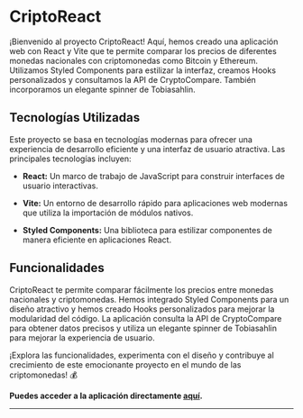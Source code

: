 # CriptoReact

¡Bienvenido al proyecto CriptoReact! Aquí, hemos creado una aplicación web con React y Vite que te permite comparar los precios de diferentes monedas nacionales con criptomonedas como Bitcoin y Ethereum. Utilizamos Styled Components para estilizar la interfaz, creamos Hooks personalizados y consultamos la API de CryptoCompare. También incorporamos un elegante spinner de Tobiasahlin.

## Tecnologías Utilizadas

Este proyecto se basa en tecnologías modernas para ofrecer una experiencia de desarrollo eficiente y una interfaz de usuario atractiva. Las principales tecnologías incluyen:

- **React:** Un marco de trabajo de JavaScript para construir interfaces de usuario interactivas.
  
- **Vite:** Un entorno de desarrollo rápido para aplicaciones web modernas que utiliza la importación de módulos nativos.

- **Styled Components:** Una biblioteca para estilizar componentes de manera eficiente en aplicaciones React.

## Funcionalidades

CriptoReact te permite comparar fácilmente los precios entre monedas nacionales y criptomonedas. Hemos integrado Styled Components para un diseño atractivo y hemos creado Hooks personalizados para mejorar la modularidad del código. La aplicación consulta la API de CryptoCompare para obtener datos precisos y utiliza un elegante spinner de Tobiasahlin para mejorar la experiencia de usuario.

¡Explora las funcionalidades, experimenta con el diseño y contribuye al crecimiento de este emocionante proyecto en el mundo de las criptomonedas! 💰

**Puedes acceder a la aplicación directamente [aquí](inserta_tu_link).**

---

